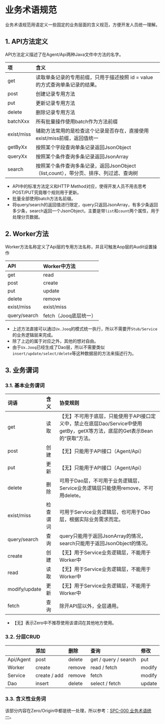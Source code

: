 # 业务术语规范

业务术语规范用语定义一些固定的业务层面的含义规范，方便开发人员统一理解。

## 1. API方法定义

API方法定义描述了在Agent/Api两种Java文件中方法的名字。

| 项 | 含义 |
| :--- | :--- |
| get | 读取单条记录的专用前缀，只用于描述按照 id = value的方式查询单条记录的结果。 |
| post | 创建记录专用方法 |
| put | 更新记录专用方法 |
| delete | 删除记录专用方法 |
| batchXxx | 所有批量操作使用batch作为方法前缀 |
| exist/miss | 辅助方法常用的是检查这个记录是否存在，直接使用exist/miss前缀，返回值统一 |
| getByXx | 按照某个字段查询单条记录返回JsonObject |
| queryXx | 按照某个条件查询多条记录返回JsonArray |
| search | 按照某个条件查询多条记录，返回JsonObject（list,count），带分页、排序、列过滤、查询树 |

* API中的标准方法定义和HTTP Method对应，使得开发人员不用去思考POST/PUT究竟哪个规则用于更新。
* 批量全部使用batch方法名前缀。
* 将query/search的返回值进行限定，query只返回JsonArray，有多少条返回多少条，search返回一个JsonObject，主要是带`list`和`count`两个属性，用于处理分页数据。

## 2. Worker方法

Worker方法名称定义了Api层的专用方法名称，并且可触发Aop层的Audit设置操作

| API | Worker中方法 |
| :--- | :--- |
| get | read |
| post | create |
| put | update |
| delete | remove |
| exist/miss | exist/miss |
| query/search | fetch（Jooq底层统一） |

* 上述方法直接可以通过`Ux.Jooq`的模式统一执行，所以不需要开`Stub/Service`的业务逻辑层来完成。
* 除了上边的属于对应之外，其他的想对自由。
* 由于`Ux.Jooq`已经生成了Dao层，所以不需要类似`insert/update/select/delete`等这种数据层的方法来描述行为。

## 3. 业务谓词

### 3.1. 基本业务谓词

| 词语 | 含义 | 协变规则 |
| :--- | :--- | :--- |
| get | 读取 | 【无】不可用于底层，只能使用于API接口定义中，禁止在底层Dao/Service中使用getBy，getX等方法，底层的Get表示Bean的“获取”方法。 |
| post | 创建 | 【无】只能用于API接口（Agent/Api） |
| put | 更新 | 【无】只能用于API接口（Agent/Api） |
| delete | 删除 | 可用于Dao层，不可用于业务逻辑层，Service业务逻辑层只能使用remove，不可用delete。 |
| exist/miss | 检查谓词 | 可用于Service业务逻辑层，也可用于Dao层，根据实际业务需求而定。 |
| query/search | 查询 | query只能用于返回JsonArray的情况，search只能用于返回JsonObject的情况。 |
| create | 创建 | 【无】用于Service业务逻辑层，不能用于Worker中 |
| read | 读取 | 【无】用于Service业务逻辑层，不能用于Worker中 |
| modify/update | 更新 | 【无】用于Service业务逻辑层，不能用于Worker中 |
| fetch | 查询 | 除开API层以外，全层通用。 |

* 【无】表示Zero中不推荐使用该谓词在其他地方使用。

### 3.2. 分层CRUD

|  | 添加 | 删除 | 查询 | 修改 |
| :--- | :--- | :--- | :--- | :--- |
| Api/Agent | post | delete | get / query / search | put |
| Worker | create | remove | read / fetch | modify |
| Service | create / add | remove | fetch | modify |
| Dao | insert | delete | select / fetch | update |

### 3.3. 含义性业务词

该部分内容在Zero/Origin中都是统一处理，所以参考：[SPC-000 业务术语统一](/specification/main/spc-000-ye-wu-zhu-yu-gui-fan.md)。

